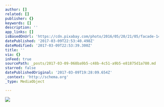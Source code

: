 ```yaml
---
author: []
related: []
publisher: {}
keywords: []
description: ''
app_links: []
isBasedOnUrl: 'https://cdn.pixabay.com/photo/2016/05/20/21/05/facade-1405964__340.jpg'
datePublished: '2017-03-09T22:53:40.498Z'
dateModified: '2017-03-09T22:53:39.300Z'
title: ''
via: {}
inFeed: true
sourcePath: _posts/2017-03-09-068ba9b5-c48b-4c51-a9b5-e81875d1a780.md
starred: false
datePublishedOriginal: '2017-03-09T19:28:09.654Z'
_context: 'http://schema.org'
_type: MediaObject

---
```

![](https://imgflo.herokuapp.com/graph/2b2431f8e7ba7b0/bcb3629bc000cb7d32a119bd10037e25/noop.jpg?input=https%3A%2F%2Fcdn.pixabay.com%2Fphoto%2F2016%2F05%2F20%2F21%2F05%2Ffacade-1405964__340.jpg)